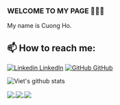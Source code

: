 ### WELCOME TO MY PAGE 👋👋👋
My name is Cuong Ho.<br>
## 📫 How to reach me: 

[![Linkedin](https://i.stack.imgur.com/gVE0j.png) LinkedIn](https://www.linkedin.com/in/hobiencuong/) [![GitHub](https://i.stack.imgur.com/tskMh.png) GitHub](https://github.com/hbcuong99)



![Viet's github stats](https://github-readme-stats-git-masterrstaa-rickstaa.vercel.app/api?username=hbcuong99&show_icons=true&theme=tokyonight&hide=contribs,prs,issues)
 

<a href="https://github.com/hbcuong99/project-shop-laravel/">
  <!-- Change the `github-readme-stats.anuraghazra1.vercel.app` to `github-readme-stats.vercel.app`  -->
  <img align="center" src="https://github-readme-stats.anuraghazra1.vercel.app/api/pin/?username=hbcuong99&repo=project-shop-laravel&theme=radical" />
</a>    
<a href="https://github.com/hbcuong99/project-posts-restful-api/">
  <!-- Change the `github-readme-stats.anuraghazra1.vercel.app` to `github-readme-stats.vercel.app`  -->
  <img align="center" src="https://github-readme-stats.anuraghazra1.vercel.app/api/pin/?username=hbcuong99&repo=project-posts-restful-api&theme=merko" />
</a>

<a href="https://github.com/hbcuong99/wordpress/">
  <!-- Change the `github-readme-stats.anuraghazra1.vercel.app` to `github-readme-stats.vercel.app`  -->
  <img align="center" src="https://github-readme-stats.anuraghazra1.vercel.app/api/pin/?username=hbcuong99&repo=wordpress&theme=gruvbox" />
</a>
